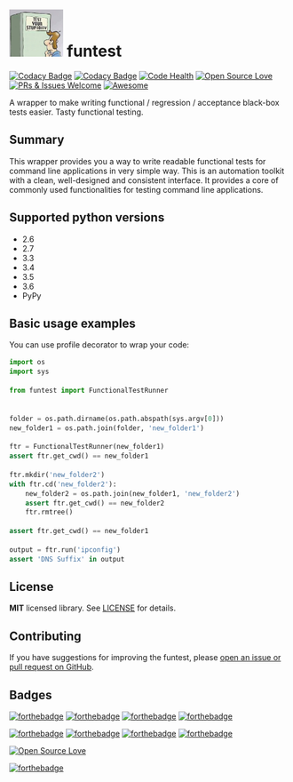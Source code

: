 <h1><img src="https://raw.githubusercontent.com/duboviy/funtest/master/logo.png" height=85 alt="logo" title="logo"> funtest</h1>

[![Codacy Badge](https://api.codacy.com/project/badge/Grade/3a7bdeaac57c431ab1263fcd5f19e4a9)](https://www.codacy.com/app/dubovoy/funtest?utm_source=github.com&amp;utm_medium=referral&amp;utm_content=duboviy/funtest&amp;utm_campaign=Badge_Grade) [![Codacy Badge](https://api.codacy.com/project/badge/Coverage/3a7bdeaac57c431ab1263fcd5f19e4a9)](https://www.codacy.com/app/dubovoy/funtest?utm_source=github.com&amp;utm_medium=referral&amp;utm_content=duboviy/funtest&amp;utm_campaign=Badge_Coverage) [![Code Health](https://landscape.io/github/duboviy/funtest/master/landscape.svg?style=flat)](https://landscape.io/github/duboviy/funtest/master) [![Open Source Love](https://badges.frapsoft.com/os/mit/mit.svg?v=102)](https://github.com/duboviy/funtest/) [![PRs & Issues Welcome](https://img.shields.io/badge/PRs%20&%20Issues-welcome-brightgreen.svg)](https://github.com/duboviy/funtest/pulls) [![Awesome](https://cdn.rawgit.com/sindresorhus/awesome/d7305f38d29fed78fa85652e3a63e154dd8e8829/media/badge.svg)](https://github.com/duboviy/funtest/)

A wrapper to make writing functional / regression / acceptance black-box tests easier. Tasty functional testing.


## Summary
This wrapper provides you a way to write readable functional tests for command line applications in very simple way.
This is an automation toolkit with a clean, well-designed and consistent interface.
It provides a core of commonly used functionalities for testing command line applications.


## Supported python versions

  * 2.6
  * 2.7
  * 3.3
  * 3.4
  * 3.5
  * 3.6
  * PyPy


## Basic usage examples

You can use profile decorator to wrap your code:

```python
import os
import sys

from funtest import FunctionalTestRunner


folder = os.path.dirname(os.path.abspath(sys.argv[0]))
new_folder1 = os.path.join(folder, 'new_folder1')

ftr = FunctionalTestRunner(new_folder1)
assert ftr.get_cwd() == new_folder1

ftr.mkdir('new_folder2')
with ftr.cd('new_folder2'):
    new_folder2 = os.path.join(new_folder1, 'new_folder2')
    assert ftr.get_cwd() == new_folder2
    ftr.rmtree()

assert ftr.get_cwd() == new_folder1

output = ftr.run('ipconfig')
assert 'DNS Suffix' in output
```

## License

**MIT** licensed library. See [LICENSE](LICENSE) for details.

## Contributing

If you have suggestions for improving the funtest, please [open an issue or
pull request on GitHub](https://github.com/duboviy/funtest/).

## Badges

[![forthebadge](http://forthebadge.com/images/badges/fuck-it-ship-it.svg)](https://github.com/duboviy/funtest/)
[![forthebadge](http://forthebadge.com/images/badges/built-with-love.svg)](https://github.com/duboviy/funtest/) [![forthebadge](http://forthebadge.com/images/badges/built-by-hipsters.svg)](https://github.com/duboviy/funtest/) [![forthebadge](http://forthebadge.com/images/badges/built-with-swag.svg)](https://github.com/duboviy/funtest/)

[![forthebadge](http://forthebadge.com/images/badges/powered-by-electricity.svg)](https://github.com/duboviy/funtest/) [![forthebadge](http://forthebadge.com/images/badges/powered-by-oxygen.svg)](https://github.com/duboviy/funtest/) [![forthebadge](http://forthebadge.com/images/badges/powered-by-water.svg)](https://github.com/duboviy/funtest/) [![forthebadge](http://forthebadge.com/images/badges/powered-by-responsibility.svg)](https://github.com/duboviy/funtest/)

[![Open Source Love](https://badges.frapsoft.com/os/v1/open-source.svg?v=102)](https://github.com/ellerbrock/open-source-badge/)

[![forthebadge](http://forthebadge.com/images/badges/makes-people-smile.svg)](https://github.com/duboviy/funtest/)
